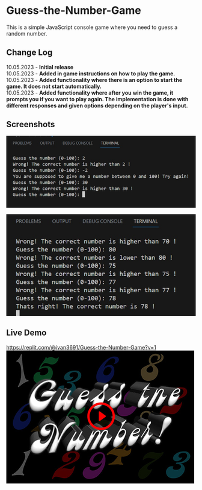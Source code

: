 # Guess-the-Number-Game
This is a simple JavaScript console game where you need to guess a random number.

## Change Log

10.05.2023 - **Initial release** </br>
10.05.2023 - **Added in game instructions on how to play the game.** </br>
10.05.2023 - **Added functionality where there is an option to start the game. It does not start automatically.** </br>
10.05.2023 - **Added functionality where after you win the game, it prompts you if you want to play again. The implementation is done with different responses and given options depending on the player's input.** </br>

## Screenshots

![Screenshot 1](https://raw.githubusercontent.com/ivan369-git/Guess-the-Number-Game/main/screenshots/GuessTheNumber1.jpg)

![Screenshot 2](https://raw.githubusercontent.com/ivan369-git/Guess-the-Number-Game/main/screenshots/GuessTheNumber2.jpg)

## Live Demo
https://replit.com/@ivan3691/Guess-the-Number-Game?v=1 </br>
[![Live Demo](https://raw.githubusercontent.com/ivan369-git/Guess-the-Number-Game/main/Guess-the-Number-cover.jpg)](https://replit.com/@ivan3691/Guess-the-Number-Game?v=1)
